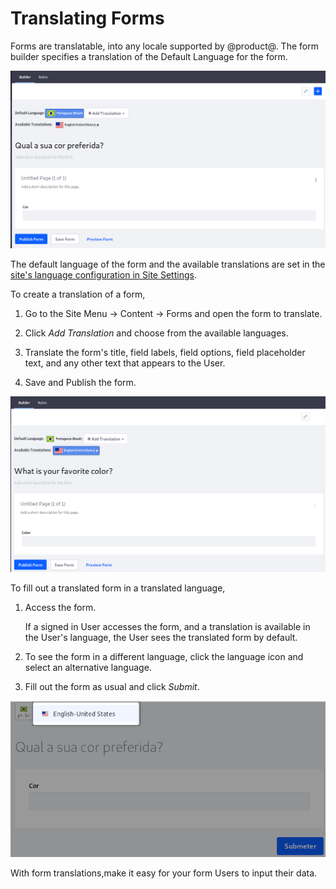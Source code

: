 # Translating Forms

Forms are translatable, into any locale supported by @product@. The form
builder specifies a translation of the Default Language for the form. 

![Figure x: A form is translate-able into any supported language.](../../images/forms-translate1.png)

The default language of the form and the available translations are set in the
[site's language configuration in Site Settings](/discover/portal/-/knowledge_base/7-1/social-settings-and-languages#languages).

To create a translation of a form,

1.  Go to the Site Menu &rarr; Content &rarr; Forms and open the form to
    translate.

2.  Click *Add Translation* and choose from the available languages.

3.  Translate the form's title, field labels, field options, field placeholder
    text, and any other text that appears to the User.

4.  Save and Publish the form.

![Figure x: Translate as much of the form as possible into each language you expect Users to need.](../../images/forms-translate2.png)

To fill out a translated form in a translated language,

1.  Access the form.

    If a signed in User accesses the form, and a translation is available in the
    User's language, the User sees the translated form by default. 

2.  To see the form in a different language, click the language icon and select
    an alternative language.

3.  Fill out the form as usual and click *Submit*.

![Figure x: ](../../images/forms-translate3.png)

With form translations,make it easy for your form Users to input their data.



